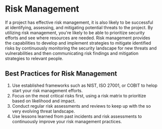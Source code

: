 # Risk Management

If a project has effective risk management, it is also likely to be successful at identifying, assessing, and mitigating potential threats to the project. By utilizing risk management, you're likely to be able to prioritize security efforts and see where resources are needed. Risk management provides the capabilities to develop and implement strategies to mitigate identified risks by continuously monitoring the security landscape for new threats and vulnerabilities and then communicating risk findings and mitigation strategies to relevant people.

## Best Practices for Risk Management

1. Use established frameworks such as NIST, ISO 27001, or COBIT to helop start your risk management efforts.
2. Focus on the most critical risks first, using a risk matrix to prioritize based on likelihood and impact.
3. Conduct regular risk assessments and reviews to keep up with the so very evolving threat landscape.
4. Use lessons learned from past incidents and risk assessments to continuously improve your risk management practices.
